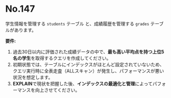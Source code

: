 # No.147

学生情報を管理する `students` テーブル と、成績履歴を管理する `grades` テーブルがあります。

**要件:**

1. 過去30日以内に評価された成績データの中で、**最も高い平均点を持つ上位5名の学生**を取得するクエリを作成してください。
2. 初期状態では、テーブルにインデックスがほとんど設定されていないため、クエリ実行時に全表走査（ALLスキャン）が発生し、パフォーマンスが悪い状況を想定します。
3. **EXPLAIN**で現状を把握した後、**インデックスの最適化と管理**によってパフォーマンスを向上させてください。
